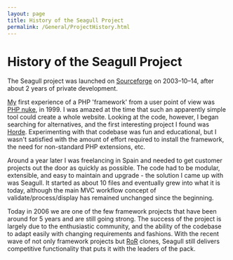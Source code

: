 ```yaml
---
layout: page
title: History of the Seagull Project
permalink: /General/ProjectHistory.html
---
```


<!-- Name: General/ProjectHistory -->
<!-- Version: 2 -->
<!-- Last-Modified: 2006/02/26 13:42:57 -->
<!-- Author: demian -->

# History of the Seagull Project
The Seagull project was launched on [Sourceforge][1] on 2003–10–14, after about 2 years of private development.  

[My][2] first experience of a PHP 'framework' from a user point of view was [PHP nuke][3], in 1999.  I was amazed at the time that such an apparently simple tool could create a whole website.  Looking at the code, however, I began searching for alternatives, and the first interesting project I found was [Horde][4].  Experimenting with that codebase was fun and educational, but I wasn't satisfied with the amount of effort required to install the framework, the need for non-standard PHP extensions, etc.

Around a year later I was freelancing in Spain and needed to get customer projects out the door as quickly as possible.  The code had to be modular, extensible, and easy to maintain and upgrade - the solution I came up with was Seagull.  It started as about 10 files and eventually grew into what it is today, although the main MVC workflow concept of validate/process/display has remained unchanged since the beginning.

Today in 2006 we are one of the few framework projects that have been around for 5 years and are still going strong.  The success of the project is largely due to the enthusiastic community, and the ability of the codebase to adapt easily with changing requirements and fashions.  With the recent wave of not only framework projects but [RoR][5] clones, Seagull still delivers competitive functionality that puts it with the leaders of the pack.

[1]:	http://sf.net
[2]:	/wiki:User/DemianTurner/
[3]:	http://phpnuke.org/
[4]:	http://horde.org
[5]:	http://www.rubyonrails.com/